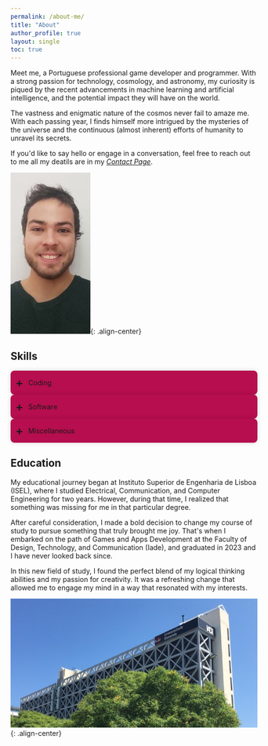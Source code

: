 ```yaml
---
permalink: /about-me/
title: "About"
author_profile: true
layout: single
toc: true
---
```


Meet me, a Portuguese professional game developer and programmer. With a strong passion for technology, cosmology, and astronomy, my curiosity is piqued by the recent advancements in machine learning and artificial intelligence, and the potential impact they will have on the world.

The vastness and enigmatic nature of the cosmos never fail to amaze me. With each passing year, I finds himself more intrigued by the mysteries of the universe and the continuous (almost inherent) efforts of humanity to unravel its secrets.

If you'd like to say hello or engage in a conversation, feel free to reach out to me all my deatils are in my *[Contact Page](https://www.vascocorreia.github.io/contact/)*.

![Vasco](/assets/images/FotoPerfil.jpg){: .align-center}  

## <i class="fa fa-solid fa-toolbox fa-beat-fade" style="color: #b60e4e;"></i> Skills

<ul class="accordion">
    <li>
        <input type="checkbox" name="accordion" id="first">
        <label for="first">Coding</label>
        <div class="content">
            <div class="skill-bars">
                <div class="bar">
                    <div class="info">
                        <span>C#</span>
                    </div>
                    <div class="progress-line csharp">
                        <span></span>
                    </div>
                </div>
                <div class="bar">
                    <div class="info">
                        <span>SQL</span>
                    </div>
                    <div class="progress-line mysql">
                        <span></span>
                    </div>
                </div>
                <div class="bar">
                    <div class="info">
                        <span>HTML</span>
                    </div>
                    <div class="progress-line html">
                        <span></span>
                    </div>
                </div>
                <div class="bar">
                    <div class="info">
                        <span>CSS</span>
                    </div>
                    <div class="progress-line css">
                        <span></span>
                    </div>
                </div>
                <div class="bar">
                    <div class="info">
                        <span>C++</span>
                    </div>
                    <div class="progress-line cpp">
                        <span></span>
                    </div>
                </div>
             </div>
        </div>
    </li>
    <li>
        <input type="checkbox" name="accordion" id="second">
        <label for="second">Software</label>
        <div class="content">
            <div class="skill-bars">
                <div class="bar">
                    <div class="info">
                        <span>Unity</span>
                    </div>
                    <div class="progress-line unity">
                        <span></span>
                    </div>
                </div>
                <div class="bar">
                    <div class="info">
                        <span>Unreal Engine 4</span>
                    </div>
                    <div class="progress-line ue4">
                        <span></span>
                    </div>
                </div>
                <div class="bar">
                    <div class="info">
                        <span>Visual Studio</span>
                    </div>
                    <div class="progress-line vs">
                        <span></span>
                    </div>
                </div>
                <div class="bar">
                    <div class="info">
                        <span>Word</span>
                    </div>
                    <div class="progress-line word">
                        <span></span>
                    </div>
                </div>
                <div class="bar">
                    <div class="info">
                        <span>Git</span>
                    </div>
                    <div class="progress-line git">
                        <span></span>
                    </div>
                </div>
                <div class="bar">
                    <div class="info">
                        <span>Powerpoint</span>
                    </div>
                    <div class="progress-line powerpoint">
                        <span></span>
                    </div>
                </div>
                <div class="bar">
                    <div class="info">
                        <span>Excel</span>
                    </div>
                    <div class="progress-line excel">
                        <span></span>
                    </div>
                </div>
                <div class="bar">
                    <div class="info">
                        <span>Photoshop</span>
                    </div>
                    <div class="progress-line photoshop">
                        <span></span>
                    </div>
                </div>
             </div>
        </div>
    </li>
        <li>
        <input type="checkbox" name="accordion" id="third">
        <label for="third">Miscellaneous</label>
        <div class="content">
            <div class="skill-bars">
                <div class="bar">
                    <div class="info">
                        <span>Agile</span>
                    </div>
                    <div class="progress-line agile">
                        <span></span>
                    </div>
                </div>
             </div>
        </div>
    </li>
</ul>

## <i class="fas fa-solid fa-school fa-beat-fade" style="color: #b60e4e;"></i> Education

My educational journey began at Instituto Superior de Engenharia de Lisboa (ISEL), where I studied Electrical, Communication, and Computer Engineering for two years. However, during that time, I realized that something was missing for me in that particular degree.  

After careful consideration, I made a bold decision to change my course of study to pursue something that truly brought me joy. That's when I embarked on the path of Games and Apps Development at the Faculty of Design, Technology, and Communication (Iade), and graduated in 2023 and I have never looked back since.

In this new field of study, I found the perfect blend of my logical thinking abilities and my passion for creativity. It was a refreshing change that allowed me to engage my mind in a way that resonated with my interests.  

![Iade](/assets/images/iade.jpg){: .align-center}


<style>
.accordion
{
    padding-inline-start: 0px;
    width: 100%;
}

.accordion li{
    list-style: none;
    width: 100%;
    overflow: hidden;
    border-radius: 8px;
    box-shadow: 0 0 10px rgba(0,0,0,0.15);
}

.accordion li label:hover{
    background: #ac0e69;
}

.accordion li label{
    display: flex;
    align-items: center;
    padding: 10px;
    margin: 0;
    background: #b60e4e;
    cursor: pointer;
}

label::before{
    content: "+";
    margin-right: 10px;
    font-size: 24px;
    font-weight: 600;
}

input[type="checkbox"]{
    display: none;
}

.accordion .content{
    padding: 0 10px;
    max-height:0;
    overflow: hidden;
    transition: max-height 0.5s, padding 0.5s;
}

.accordion input[type="checkbox"]:checked + label + .content{
    max-height: 800px;
    padding: 10px 10px 20px;
}

.skill-bars{
  padding: 25px 30px;
  box-shadow: 5px 5px 20px rgba(0,0,0,0.2);
  border-radius: 10px;
  border-style: solid;
}
.skill-bars .bar{
  margin: 20px 0;
}
.skill-bars .bar:first-child{
  margin-top: 0px;
}
.skill-bars .bar .info{
  margin-bottom: 5px;
}
.skill-bars .bar .info span{
  font-weight: 500;
  font-size: 17px;
  opacity: 0;
  animation: showText 0.5s 1s linear forwards;
}
@keyframes showText {
  100%{
    opacity: 1;
  }
}
.skill-bars .bar .progress-line{
  height: 10px;
  width: 100%;
  background: #f0f0f0;
  position: relative;
  transform: scaleX(0);
  transform-origin: left;
  border-radius: 10px;
  box-shadow: inset 0 1px 1px rgba(0,0,0,0.05),
              0 1px rgba(255,255,255,0.8);
  animation: animate 1s cubic-bezier(1,0,0.5,1) forwards;
}
@keyframes animate {
  100%{
    transform: scaleX(1);
  }
}
.bar .progress-line span{
  height: 100%;
  position: absolute;
  border-radius: 10px;
  transform: scaleX(0);
  transform-origin: left;
  background: #f21368;
  animation: animate 1s 1s cubic-bezier(1,0,0.5,1) forwards;
}
.bar .progress-line.csharp span{
  width: 80%;
}
.bar .progress-line.css span{
  width: 30%;
}
.bar .progress-line.html span{
  width: 40%;
}
.bar .progress-line.cpp span{
  width: 30%;
}
.bar .progress-line.mysql span{
  width: 50%;
}
.bar .progress-line.unity span{
  width: 80%;
}
.bar .progress-line.ue4 span{
  width: 30%;
}
.bar .progress-line.vs span{
  width: 70%;
}
.bar .progress-line.word span{
  width: 80%;
}
.bar .progress-line.powerpoint span{
  width: 80%;
}
.bar .progress-line.git span{
  width: 70%;
}
.bar .progress-line.excel span{
  width: 40%;
}
.bar .progress-line.photoshop span{
  width: 30%;
}
.bar .progress-line.agile span{
  width: 70%;
}
.progress-line span::before{
  position: absolute;
  content: "";
  top: -10px;
  right: 0;
  height: 0;
  width: 0;
  border: 7px solid transparent;
  border-bottom-width: 0px;
  border-right-width: 0px;
  border-top-color: #000;
  opacity: 0;
  animation: showText2 0.5s 1.5s linear forwards;
}
.progress-line span::after{
  position: absolute;
  top: -28px;
  right: 0;
  font-weight: 500;
  background: #000;
  color: #fff;
  padding: 1px 8px;
  font-size: 12px;
  border-radius: 3px;
  opacity: 0;
  animation: showText2 0.5s 1.5s linear forwards;
}
@keyframes showText2 {
  100%{
    opacity: 1;
  }
}
.progress-line.csharp span::after{
  content: "80%";
}
.progress-line.css span::after{
  content: "30%";
}
.progress-line.html span::after{
  content: "40%";
}
.progress-line.cpp span::after{
  content: "30%";
}
.progress-line.mysql span::after{
  content: "50%";
}
.progress-line.unity span::after{
  content: "80%";
}
.progress-line.ue4 span::after{
  content: "30%";
}
.progress-line.vs span::after{
  content: "70%";
}
.progress-line.word span::after{
  content: "80%";
}
.progress-line.powerpoint span::after{
  content: "80%";
}
.progress-line.git span::after{
  content: "70%";
}
.progress-line.excel span::after{
  content: "40%";
}
.progress-line.photoshop span::after{
  content: "30%";
}
.progress-line.agile span::after{
  content: "70%";
}
</style>


